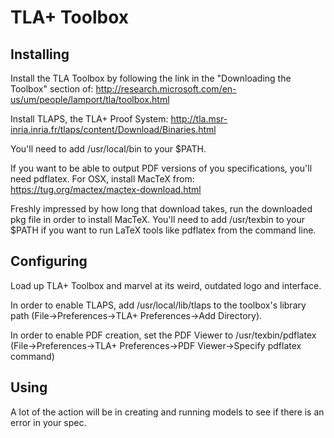 # TLA+ Toolbox

## Installing

Install the TLA Toolbox by following the link in the "Downloading the Toolbox" section of:
http://research.microsoft.com/en-us/um/people/lamport/tla/toolbox.html

Install TLAPS, the TLA+ Proof System:
http://tla.msr-inria.inria.fr/tlaps/content/Download/Binaries.html

You'll need to add /usr/local/bin to your $PATH.

If you want to be able to output PDF versions of you specifications, you'll need pdflatex. For OSX, install MacTeX from:
https://tug.org/mactex/mactex-download.html

Freshly impressed by how long that download takes, run the downloaded
pkg file in order to install MacTeX. You'll need to add /usr/texbin to your $PATH if you want to run LaTeX tools like pdflatex from the command
line.

## Configuring

Load up TLA+ Toolbox and marvel at its weird, outdated logo and interface.

In order to enable TLAPS, add /usr/local/lib/tlaps to the toolbox's library path (File->Preferences->TLA+ Preferences->Add Directory).

In order to enable PDF creation, set the PDF Viewer to /usr/texbin/pdflatex (File->Preferences->TLA+ Preferences->PDF Viewer->Specify pdflatex command)

## Using

A lot of the action will be in creating and running models to see if
there is an error in your spec.
